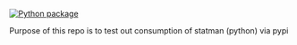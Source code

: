 [![Python package](https://github.com/jasonray/statman.py-test-client/actions/workflows/python-package.yml/badge.svg)](https://github.com/jasonray/statman.py-test-client/actions/workflows/python-package.yml)

Purpose of this repo is to test out consumption of statman (python) via pypi
